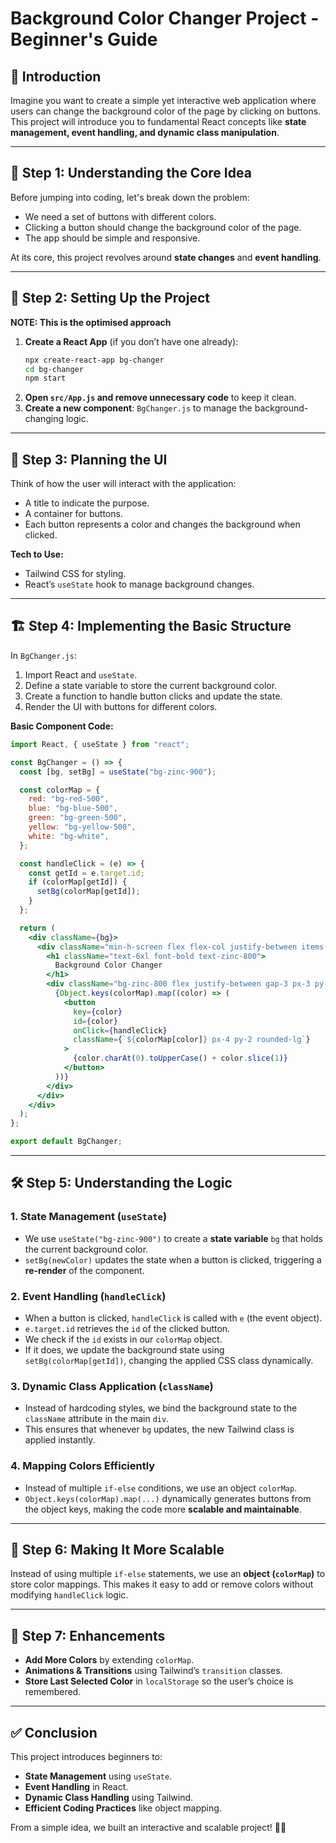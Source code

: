 # Background Color Changer Project - Beginner's Guide

## 🚀 Introduction
Imagine you want to create a simple yet interactive web application where users can change the background color of the page by clicking on buttons. This project will introduce you to fundamental React concepts like **state management, event handling, and dynamic class manipulation**.

---

## 🌱 Step 1: Understanding the Core Idea
Before jumping into coding, let's break down the problem:
- We need a set of buttons with different colors.
- Clicking a button should change the background color of the page.
- The app should be simple and responsive.

At its core, this project revolves around **state changes** and **event handling**.

---

## 🔧 Step 2: Setting Up the Project

**NOTE: This is the optimised approach**
1. **Create a React App** (if you don’t have one already):
   ```bash
   npx create-react-app bg-changer
   cd bg-changer
   npm start
   ```
2. **Open `src/App.js` and remove unnecessary code** to keep it clean.
3. **Create a new component**: `BgChanger.js` to manage the background-changing logic.

---

## 🎨 Step 3: Planning the UI
Think of how the user will interact with the application:
- A title to indicate the purpose.
- A container for buttons.
- Each button represents a color and changes the background when clicked.

**Tech to Use:**
- Tailwind CSS for styling.
- React’s `useState` hook to manage background changes.

---

## 🏗 Step 4: Implementing the Basic Structure
In `BgChanger.js`:
1. Import React and `useState`.
2. Define a state variable to store the current background color.
3. Create a function to handle button clicks and update the state.
4. Render the UI with buttons for different colors.

**Basic Component Code:**
```jsx
import React, { useState } from "react";

const BgChanger = () => {
  const [bg, setBg] = useState("bg-zinc-900");

  const colorMap = {
    red: "bg-red-500",
    blue: "bg-blue-500",
    green: "bg-green-500",
    yellow: "bg-yellow-500",
    white: "bg-white",
  };

  const handleClick = (e) => {
    const getId = e.target.id;
    if (colorMap[getId]) {
      setBg(colorMap[getId]);
    }
  };

  return (
    <div className={bg}>
      <div className="min-h-screen flex flex-col justify-between items-center p-5">
        <h1 className="text-6xl font-bold text-zinc-800">
          Background Color Changer
        </h1>
        <div className="bg-zinc-800 flex justify-between gap-3 px-3 py-2 rounded-lg font-semibold">
          {Object.keys(colorMap).map((color) => (
            <button
              key={color}
              id={color}
              onClick={handleClick}
              className={`${colorMap[color]} px-4 py-2 rounded-lg`}
            >
              {color.charAt(0).toUpperCase() + color.slice(1)}
            </button>
          ))}
        </div>
      </div>
    </div>
  );
};

export default BgChanger;
```

---

## 🛠 Step 5: Understanding the Logic
### **1. State Management (`useState`)**
- We use `useState("bg-zinc-900")` to create a **state variable** `bg` that holds the current background color.
- `setBg(newColor)` updates the state when a button is clicked, triggering a **re-render** of the component.

### **2. Event Handling (`handleClick`)**
- When a button is clicked, `handleClick` is called with `e` (the event object).
- `e.target.id` retrieves the `id` of the clicked button.
- We check if the `id` exists in our `colorMap` object.
- If it does, we update the background state using `setBg(colorMap[getId])`, changing the applied CSS class dynamically.

### **3. Dynamic Class Application (`className`)**
- Instead of hardcoding styles, we bind the background state to the `className` attribute in the main `div`.
- This ensures that whenever `bg` updates, the new Tailwind class is applied instantly.

### **4. Mapping Colors Efficiently**
- Instead of multiple `if-else` conditions, we use an object `colorMap`.
- `Object.keys(colorMap).map(...)` dynamically generates buttons from the object keys, making the code more **scalable and maintainable**.

---

## 🚀 Step 6: Making It More Scalable
Instead of using multiple `if-else` statements, we use an **object (`colorMap`)** to store color mappings. This makes it easy to add or remove colors without modifying `handleClick` logic.

---

## 🎯 Step 7: Enhancements
- **Add More Colors** by extending `colorMap`.
- **Animations & Transitions** using Tailwind’s `transition` classes.
- **Store Last Selected Color** in `localStorage` so the user’s choice is remembered.

---

## ✅ Conclusion
This project introduces beginners to:
- **State Management** using `useState`.
- **Event Handling** in React.
- **Dynamic Class Handling** using Tailwind.
- **Efficient Coding Practices** like object mapping.

From a simple idea, we built an interactive and scalable project! 🎨✨

